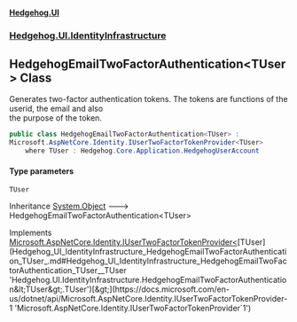 #### [Hedgehog.UI](index.md 'index')
### [Hedgehog.UI.IdentityInfrastructure](Hedgehog_UI_IdentityInfrastructure.md 'Hedgehog.UI.IdentityInfrastructure')
## HedgehogEmailTwoFactorAuthentication&lt;TUser&gt; Class
Generates two-factor authentication tokens. The tokens are functions of the userid, the email and also  
the purpose of the token.  
```csharp
public class HedgehogEmailTwoFactorAuthentication<TUser> :
Microsoft.AspNetCore.Identity.IUserTwoFactorTokenProvider<TUser>
    where TUser : Hedgehog.Core.Application.HedgehogUserAccount
```
#### Type parameters
<a name='Hedgehog_UI_IdentityInfrastructure_HedgehogEmailTwoFactorAuthentication_TUser__TUser'></a>
`TUser`  
  

Inheritance [System.Object](https://docs.microsoft.com/en-us/dotnet/api/System.Object 'System.Object') &#129106; HedgehogEmailTwoFactorAuthentication&lt;TUser&gt;  

Implements [Microsoft.AspNetCore.Identity.IUserTwoFactorTokenProvider&lt;](https://docs.microsoft.com/en-us/dotnet/api/Microsoft.AspNetCore.Identity.IUserTwoFactorTokenProvider-1 'Microsoft.AspNetCore.Identity.IUserTwoFactorTokenProvider`1')[TUser](Hedgehog_UI_IdentityInfrastructure_HedgehogEmailTwoFactorAuthentication_TUser_.md#Hedgehog_UI_IdentityInfrastructure_HedgehogEmailTwoFactorAuthentication_TUser__TUser 'Hedgehog.UI.IdentityInfrastructure.HedgehogEmailTwoFactorAuthentication&lt;TUser&gt;.TUser')[&gt;](https://docs.microsoft.com/en-us/dotnet/api/Microsoft.AspNetCore.Identity.IUserTwoFactorTokenProvider-1 'Microsoft.AspNetCore.Identity.IUserTwoFactorTokenProvider`1')  
